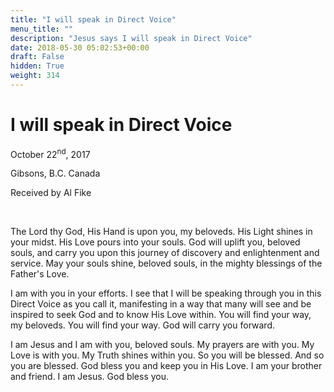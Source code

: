```yaml
---
title: "I will speak in Direct Voice"
menu_title: ""
description: "Jesus says I will speak in Direct Voice"
date: 2018-05-30 05:02:53+00:00
draft: False
hidden: True
weight: 314
---
```

# I will speak in Direct Voice

October 22<sup>nd</sup>, 2017

Gibsons, B.C. Canada

Received by Al Fike

 

The Lord thy God, His Hand is upon you, my beloveds. His Light shines in your midst. His Love pours into your souls. God will uplift you, beloved souls, and carry you upon this journey of discovery and enlightenment and service. May your souls shine, beloved souls, in the mighty blessings of the Father's Love.

I am with you in your efforts. I see that I will be speaking through you in this Direct Voice as you call it, manifesting in a way that many will see and be inspired to seek God and to know His Love within. You will find your way, my beloveds. You will find your way. God will carry you forward.

I am Jesus and I am with you, beloved souls. My prayers are with you. My Love is with you. My Truth shines within you. So you will be blessed. And so you are blessed. God bless you and keep you in His Love. I am your brother and friend. I am Jesus. God bless you.
